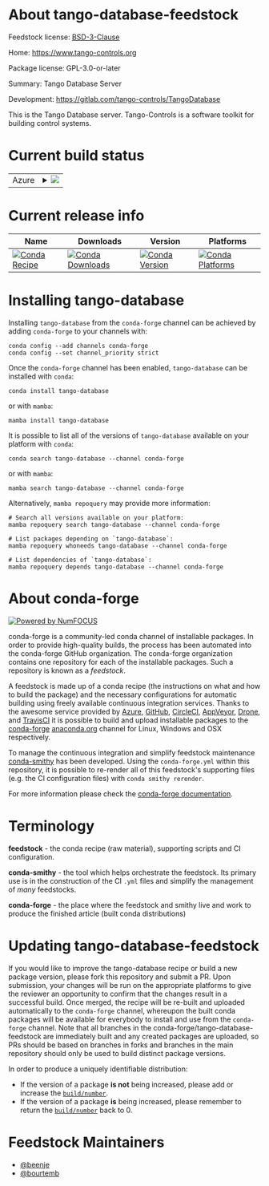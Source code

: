 About tango-database-feedstock
==============================

Feedstock license: [BSD-3-Clause](https://github.com/conda-forge/tango-database-feedstock/blob/main/LICENSE.txt)

Home: https://www.tango-controls.org

Package license: GPL-3.0-or-later

Summary: Tango Database Server

Development: https://gitlab.com/tango-controls/TangoDatabase

This is the Tango Database server.
Tango-Controls is a software toolkit for building control systems.


Current build status
====================


<table>
    
  <tr>
    <td>Azure</td>
    <td>
      <details>
        <summary>
          <a href="https://dev.azure.com/conda-forge/feedstock-builds/_build/latest?definitionId=12892&branchName=main">
            <img src="https://dev.azure.com/conda-forge/feedstock-builds/_apis/build/status/tango-database-feedstock?branchName=main">
          </a>
        </summary>
        <table>
          <thead><tr><th>Variant</th><th>Status</th></tr></thead>
          <tbody><tr>
              <td>linux_64_cpptango9.3</td>
              <td>
                <a href="https://dev.azure.com/conda-forge/feedstock-builds/_build/latest?definitionId=12892&branchName=main">
                  <img src="https://dev.azure.com/conda-forge/feedstock-builds/_apis/build/status/tango-database-feedstock?branchName=main&jobName=linux&configuration=linux%20linux_64_cpptango9.3" alt="variant">
                </a>
              </td>
            </tr><tr>
              <td>linux_64_cpptango9.4</td>
              <td>
                <a href="https://dev.azure.com/conda-forge/feedstock-builds/_build/latest?definitionId=12892&branchName=main">
                  <img src="https://dev.azure.com/conda-forge/feedstock-builds/_apis/build/status/tango-database-feedstock?branchName=main&jobName=linux&configuration=linux%20linux_64_cpptango9.4" alt="variant">
                </a>
              </td>
            </tr><tr>
              <td>linux_64_cpptango9.5</td>
              <td>
                <a href="https://dev.azure.com/conda-forge/feedstock-builds/_build/latest?definitionId=12892&branchName=main">
                  <img src="https://dev.azure.com/conda-forge/feedstock-builds/_apis/build/status/tango-database-feedstock?branchName=main&jobName=linux&configuration=linux%20linux_64_cpptango9.5" alt="variant">
                </a>
              </td>
            </tr><tr>
              <td>linux_aarch64_cpptango9.3</td>
              <td>
                <a href="https://dev.azure.com/conda-forge/feedstock-builds/_build/latest?definitionId=12892&branchName=main">
                  <img src="https://dev.azure.com/conda-forge/feedstock-builds/_apis/build/status/tango-database-feedstock?branchName=main&jobName=linux&configuration=linux%20linux_aarch64_cpptango9.3" alt="variant">
                </a>
              </td>
            </tr><tr>
              <td>linux_aarch64_cpptango9.4</td>
              <td>
                <a href="https://dev.azure.com/conda-forge/feedstock-builds/_build/latest?definitionId=12892&branchName=main">
                  <img src="https://dev.azure.com/conda-forge/feedstock-builds/_apis/build/status/tango-database-feedstock?branchName=main&jobName=linux&configuration=linux%20linux_aarch64_cpptango9.4" alt="variant">
                </a>
              </td>
            </tr><tr>
              <td>linux_aarch64_cpptango9.5</td>
              <td>
                <a href="https://dev.azure.com/conda-forge/feedstock-builds/_build/latest?definitionId=12892&branchName=main">
                  <img src="https://dev.azure.com/conda-forge/feedstock-builds/_apis/build/status/tango-database-feedstock?branchName=main&jobName=linux&configuration=linux%20linux_aarch64_cpptango9.5" alt="variant">
                </a>
              </td>
            </tr><tr>
              <td>linux_ppc64le_cpptango9.3</td>
              <td>
                <a href="https://dev.azure.com/conda-forge/feedstock-builds/_build/latest?definitionId=12892&branchName=main">
                  <img src="https://dev.azure.com/conda-forge/feedstock-builds/_apis/build/status/tango-database-feedstock?branchName=main&jobName=linux&configuration=linux%20linux_ppc64le_cpptango9.3" alt="variant">
                </a>
              </td>
            </tr><tr>
              <td>linux_ppc64le_cpptango9.4</td>
              <td>
                <a href="https://dev.azure.com/conda-forge/feedstock-builds/_build/latest?definitionId=12892&branchName=main">
                  <img src="https://dev.azure.com/conda-forge/feedstock-builds/_apis/build/status/tango-database-feedstock?branchName=main&jobName=linux&configuration=linux%20linux_ppc64le_cpptango9.4" alt="variant">
                </a>
              </td>
            </tr><tr>
              <td>linux_ppc64le_cpptango9.5</td>
              <td>
                <a href="https://dev.azure.com/conda-forge/feedstock-builds/_build/latest?definitionId=12892&branchName=main">
                  <img src="https://dev.azure.com/conda-forge/feedstock-builds/_apis/build/status/tango-database-feedstock?branchName=main&jobName=linux&configuration=linux%20linux_ppc64le_cpptango9.5" alt="variant">
                </a>
              </td>
            </tr><tr>
              <td>osx_64_cpptango9.4</td>
              <td>
                <a href="https://dev.azure.com/conda-forge/feedstock-builds/_build/latest?definitionId=12892&branchName=main">
                  <img src="https://dev.azure.com/conda-forge/feedstock-builds/_apis/build/status/tango-database-feedstock?branchName=main&jobName=osx&configuration=osx%20osx_64_cpptango9.4" alt="variant">
                </a>
              </td>
            </tr><tr>
              <td>osx_64_cpptango9.5</td>
              <td>
                <a href="https://dev.azure.com/conda-forge/feedstock-builds/_build/latest?definitionId=12892&branchName=main">
                  <img src="https://dev.azure.com/conda-forge/feedstock-builds/_apis/build/status/tango-database-feedstock?branchName=main&jobName=osx&configuration=osx%20osx_64_cpptango9.5" alt="variant">
                </a>
              </td>
            </tr><tr>
              <td>osx_arm64_cpptango9.4</td>
              <td>
                <a href="https://dev.azure.com/conda-forge/feedstock-builds/_build/latest?definitionId=12892&branchName=main">
                  <img src="https://dev.azure.com/conda-forge/feedstock-builds/_apis/build/status/tango-database-feedstock?branchName=main&jobName=osx&configuration=osx%20osx_arm64_cpptango9.4" alt="variant">
                </a>
              </td>
            </tr><tr>
              <td>osx_arm64_cpptango9.5</td>
              <td>
                <a href="https://dev.azure.com/conda-forge/feedstock-builds/_build/latest?definitionId=12892&branchName=main">
                  <img src="https://dev.azure.com/conda-forge/feedstock-builds/_apis/build/status/tango-database-feedstock?branchName=main&jobName=osx&configuration=osx%20osx_arm64_cpptango9.5" alt="variant">
                </a>
              </td>
            </tr><tr>
              <td>win_64_cpptango9.3</td>
              <td>
                <a href="https://dev.azure.com/conda-forge/feedstock-builds/_build/latest?definitionId=12892&branchName=main">
                  <img src="https://dev.azure.com/conda-forge/feedstock-builds/_apis/build/status/tango-database-feedstock?branchName=main&jobName=win&configuration=win%20win_64_cpptango9.3" alt="variant">
                </a>
              </td>
            </tr><tr>
              <td>win_64_cpptango9.4</td>
              <td>
                <a href="https://dev.azure.com/conda-forge/feedstock-builds/_build/latest?definitionId=12892&branchName=main">
                  <img src="https://dev.azure.com/conda-forge/feedstock-builds/_apis/build/status/tango-database-feedstock?branchName=main&jobName=win&configuration=win%20win_64_cpptango9.4" alt="variant">
                </a>
              </td>
            </tr><tr>
              <td>win_64_cpptango9.5</td>
              <td>
                <a href="https://dev.azure.com/conda-forge/feedstock-builds/_build/latest?definitionId=12892&branchName=main">
                  <img src="https://dev.azure.com/conda-forge/feedstock-builds/_apis/build/status/tango-database-feedstock?branchName=main&jobName=win&configuration=win%20win_64_cpptango9.5" alt="variant">
                </a>
              </td>
            </tr>
          </tbody>
        </table>
      </details>
    </td>
  </tr>
</table>

Current release info
====================

| Name | Downloads | Version | Platforms |
| --- | --- | --- | --- |
| [![Conda Recipe](https://img.shields.io/badge/recipe-tango--database-green.svg)](https://anaconda.org/conda-forge/tango-database) | [![Conda Downloads](https://img.shields.io/conda/dn/conda-forge/tango-database.svg)](https://anaconda.org/conda-forge/tango-database) | [![Conda Version](https://img.shields.io/conda/vn/conda-forge/tango-database.svg)](https://anaconda.org/conda-forge/tango-database) | [![Conda Platforms](https://img.shields.io/conda/pn/conda-forge/tango-database.svg)](https://anaconda.org/conda-forge/tango-database) |

Installing tango-database
=========================

Installing `tango-database` from the `conda-forge` channel can be achieved by adding `conda-forge` to your channels with:

```
conda config --add channels conda-forge
conda config --set channel_priority strict
```

Once the `conda-forge` channel has been enabled, `tango-database` can be installed with `conda`:

```
conda install tango-database
```

or with `mamba`:

```
mamba install tango-database
```

It is possible to list all of the versions of `tango-database` available on your platform with `conda`:

```
conda search tango-database --channel conda-forge
```

or with `mamba`:

```
mamba search tango-database --channel conda-forge
```

Alternatively, `mamba repoquery` may provide more information:

```
# Search all versions available on your platform:
mamba repoquery search tango-database --channel conda-forge

# List packages depending on `tango-database`:
mamba repoquery whoneeds tango-database --channel conda-forge

# List dependencies of `tango-database`:
mamba repoquery depends tango-database --channel conda-forge
```


About conda-forge
=================

[![Powered by
NumFOCUS](https://img.shields.io/badge/powered%20by-NumFOCUS-orange.svg?style=flat&colorA=E1523D&colorB=007D8A)](https://numfocus.org)

conda-forge is a community-led conda channel of installable packages.
In order to provide high-quality builds, the process has been automated into the
conda-forge GitHub organization. The conda-forge organization contains one repository
for each of the installable packages. Such a repository is known as a *feedstock*.

A feedstock is made up of a conda recipe (the instructions on what and how to build
the package) and the necessary configurations for automatic building using freely
available continuous integration services. Thanks to the awesome service provided by
[Azure](https://azure.microsoft.com/en-us/services/devops/), [GitHub](https://github.com/),
[CircleCI](https://circleci.com/), [AppVeyor](https://www.appveyor.com/),
[Drone](https://cloud.drone.io/welcome), and [TravisCI](https://travis-ci.com/)
it is possible to build and upload installable packages to the
[conda-forge](https://anaconda.org/conda-forge) [anaconda.org](https://anaconda.org/)
channel for Linux, Windows and OSX respectively.

To manage the continuous integration and simplify feedstock maintenance
[conda-smithy](https://github.com/conda-forge/conda-smithy) has been developed.
Using the ``conda-forge.yml`` within this repository, it is possible to re-render all of
this feedstock's supporting files (e.g. the CI configuration files) with ``conda smithy rerender``.

For more information please check the [conda-forge documentation](https://conda-forge.org/docs/).

Terminology
===========

**feedstock** - the conda recipe (raw material), supporting scripts and CI configuration.

**conda-smithy** - the tool which helps orchestrate the feedstock.
                   Its primary use is in the construction of the CI ``.yml`` files
                   and simplify the management of *many* feedstocks.

**conda-forge** - the place where the feedstock and smithy live and work to
                  produce the finished article (built conda distributions)


Updating tango-database-feedstock
=================================

If you would like to improve the tango-database recipe or build a new
package version, please fork this repository and submit a PR. Upon submission,
your changes will be run on the appropriate platforms to give the reviewer an
opportunity to confirm that the changes result in a successful build. Once
merged, the recipe will be re-built and uploaded automatically to the
`conda-forge` channel, whereupon the built conda packages will be available for
everybody to install and use from the `conda-forge` channel.
Note that all branches in the conda-forge/tango-database-feedstock are
immediately built and any created packages are uploaded, so PRs should be based
on branches in forks and branches in the main repository should only be used to
build distinct package versions.

In order to produce a uniquely identifiable distribution:
 * If the version of a package **is not** being increased, please add or increase
   the [``build/number``](https://docs.conda.io/projects/conda-build/en/latest/resources/define-metadata.html#build-number-and-string).
 * If the version of a package **is** being increased, please remember to return
   the [``build/number``](https://docs.conda.io/projects/conda-build/en/latest/resources/define-metadata.html#build-number-and-string)
   back to 0.

Feedstock Maintainers
=====================

* [@beenje](https://github.com/beenje/)
* [@bourtemb](https://github.com/bourtemb/)

